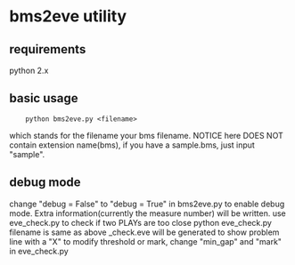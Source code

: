 # bms2eve utility
## requirements
python 2.x
## basic usage
        python bms2eve.py <filename>
which <filename> stands for the filename your bms filename.
NOTICE <filename> here DOES NOT contain extension name(bms), if you have a sample.bms, just input "sample".
## debug mode
change "debug = False" to "debug = True" in bms2eve.py to enable debug mode. Extra information(currently the measure number) will be written.
use eve_check.py to check if two PLAYs are too close
        python eve_check.py <filename>
filename is same as above
<filename>_check.eve will be generated to show problem line with a "X"
to modify threshold or mark, change "min_gap" and "mark" in eve_check.py

